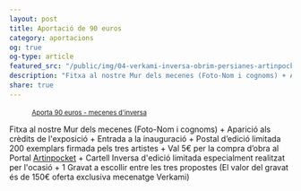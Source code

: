 ```yaml
---
layout: post
title: Aportació de 90 euros
category: aportacions
og: true
og-type: article
featured_src: "/public/img/04-verkami-inversa-obrim-persianes-artinpocket-90euros.jpg"
description: "Fitxa al nostre Mur dels mecenes (Foto-Nom i cognoms) + Aparició als crèdits de l'exposició + Entrada a la inauguració + Postal d’edició limitada 200 exemplars firmada pels tres artistes + Val 5€ per la compra d’obra al Portal Artinpocket + Cartell Inversa d'edició limitada especialment realitzat per l'ocasió + 1 Gravat a escollir entre les tres propostes (El valor del gravat és de 150€ oferta exclusiva mecenatge Verkami)"
share: true
---
```


<figure class="text-center">
	<a href="http://www.verkami.com/projects/11057-inversa-obrim-persianes/contribute/select/72341/login" title="Aporta 90 euros - mecenes d'inversa"<img src="/public/img/04-verkami-inversa-obrim-persianes-artinpocket-90euros.jpg" alt="Aportació de 90 euros - mecenes d'inversa" title="Aportació de 90 euros - mecenes d'inversa"></a>
	<figcaption>
		<p><small><i class="fa fa-credit-card"></i> <a href="http://www.verkami.com/projects/11057-inversa-obrim-persianes/contribute/select/72341/login" title="Aporta 90 euros - mecenes d'inversa">Aporta 90 euros - mecenes d'inversa</a></small></p>
	</figcaption>
</figure>

<!--more-->

Fitxa al nostre Mur dels mecenes (Foto-Nom i cognoms) + Aparició als crèdits de l'exposició + Entrada a la inauguració + Postal d’edició limitada 200 exemplars firmada pels tres artistes + Val 5€ per la compra d’obra al Portal [Artinpocket](http://www.artinpocekt.cat/) + Cartell Inversa d'edició limitada especialment realitzat per l'ocasió + 1 Gravat a escollir entre les tres propostes (El valor del gravat és de 150€ oferta exclusiva mecenatge Verkami) 